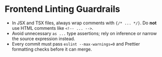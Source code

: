 # Frontend Linting Guardrails

- In JSX and TSX files, always wrap comments with `{/* ... */}`. Do **not** use HTML comments like `<!-- ... -->`.
- Avoid unnecessary `as ...` type assertions; rely on inference or narrow the source expression instead.
- Every commit must pass `eslint --max-warnings=0` and Prettier formatting checks before it can merge.
